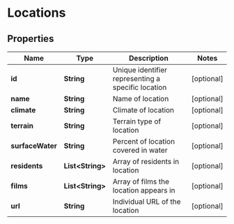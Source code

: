 
# Locations

## Properties
Name | Type | Description | Notes
------------ | ------------- | ------------- | -------------
**id** | **String** | Unique identifier representing a specific location |  [optional]
**name** | **String** | Name of location |  [optional]
**climate** | **String** | Climate of location |  [optional]
**terrain** | **String** | Terrain type of location |  [optional]
**surfaceWater** | **String** | Percent of location covered in water |  [optional]
**residents** | **List&lt;String&gt;** | Array of residents in location |  [optional]
**films** | **List&lt;String&gt;** | Array of films the location appears in |  [optional]
**url** | **String** | Individual URL of the location |  [optional]



